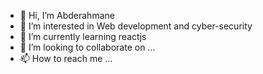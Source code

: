 - 👋 Hi, I’m Abderahmane
- 👀 I’m interested in Web development and cyber-security
- 🌱 I’m currently learning reactjs
- 💞️ I’m looking to collaborate on ...
- 📫 How to reach me ...

<!---
Abderahmane5d/Abderahmane5d is a ✨ special ✨ repository because its `README.md` (this file) appears on your GitHub profile.
You can click the Preview link to take a look at your changes.
--->
